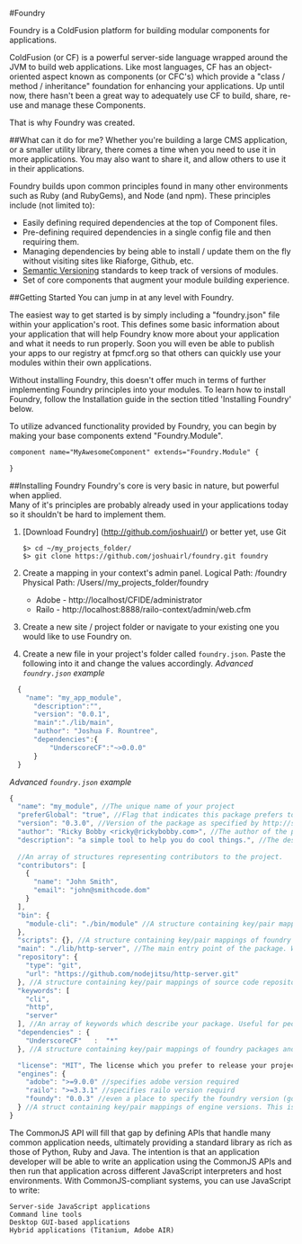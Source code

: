 #Foundry

Foundry is a ColdFusion platform for building modular components for applications.

ColdFusion (or CF) is a powerful server-side language wrapped around the JVM to build web applications.
Like most languages, CF has an object-oriented aspect known as components (or CFC's) which provide a "class / method / inheritance" foundation for enhancing your applications.
Up until now, there hasn't been a great way to adequately use CF to build, share, re-use and manage these Components.

That is why Foundry was created.

##What can it do for me?
Whether you're building a large CMS application, or a smaller utility library, there comes a time when you need to use it in more applications.
You may also want to share it, and allow others to use it in their applications.

Foundry builds upon common principles found in many other environments such as Ruby (and RubyGems), and Node (and npm).
These principles include (not limited to):

- Easily defining required dependencies at the top of Component files.
- Pre-defining required dependencies in a single config file and then requiring them.
- Managing dependencies by being able to install / update them on the fly without visiting sites like Riaforge, Github, etc.
- [Semantic Versioning](http://semver.org/) standards to keep track of versions of modules.
- Set of core components that augment your module building experience.

##Getting Started
You can jump in at any level with Foundry.

The easiest way to get started is by simply including a "foundry.json" file within your application's root.
This defines some basic information about your application that will help Foundry know more about your application and what it needs to run properly.
Soon you will even be able to publish your apps to our registry at fpmcf.org so that others can quickly use your modules within their own applications.

Without installing Foundry, this doesn't offer much in terms of further implementing Foundry principles into your modules.
To learn how to install Foundry, follow the Installation guide in the section titled 'Installing Foundry' below.

To utilize advanced functionality provided by Foundry, you can begin by making your base components extend "Foundry.Module".
``` ColdFusion
component name="MyAwesomeComponent" extends="Foundry.Module" {

}
```

##Installing Foundry
Foundry's core is very basic in nature, but powerful when applied.  
Many of it's principles are probably already used in your applications today so it shouldn't be hard to implement them.

1. [Download Foundry] (http://github.com/joshuairl/)
    or better yet, use Git
    ```
    $> cd ~/my_projects_folder/
    $> git clone https://github.com/joshuairl/foundry.git foundry
    ```
2. Create a mapping in your context's admin panel.
    Logical Path: /foundry
    Physical Path: /Users/<user>/my_projects_folder/foundry
    - Adobe - http://localhost/CFIDE/administrator
    - Railo - http://localhost:8888/railo-context/admin/web.cfm

3. Create a new site / project folder or navigate to your existing one you would like to use Foundry on.

4. Create a new file in your project's folder called `foundry.json`.
    Paste the following into it and change the values accordingly.
*Advanced `foundry.json` example*
  ``` JavaScript
    {
      "name": "my_app_module",
    	"description":"",
    	"version": "0.0.1",
    	"main":"./lib/main",
    	"author": "Joshua F. Rountree",
    	"dependencies":{
    		"UnderscoreCF":"~>0.0.0"
    	}
    }
  ```

*Advanced `foundry.json` example*
``` JavaScript
{
  "name": "my_module", //The unique name of your project
  "preferGlobal": "true", //Flag that indicates this package prefers to be installed globally for all your apps.
  "version": "0.3.0", //Version of the package as specified by http://semver.org/.
  "author": "Ricky Bobby <ricky@rickybobby.com>", //The author of the project.
  "description": "a simple tool to help you do cool things.", //The description of the project.
  
  //An array of structures representing contributors to the project.
  "contributors": [ 
    {
      "name": "John Smith",
      "email": "john@smithcode.dom"
    } 
  ], 
  "bin": {
    "module-cli": "./bin/module" //A structure containing key/pair mappings of binary script names and cf script paths. 
  },
  "scripts": {}, //A structure containing key/pair mappings of foundry modules and cf script paths. (not currently used yet)
  "main": "./lib/http-server", //The main entry point of the package. When calling require('module_name') in Foundry this is the file that will actually be required.
  "repository": {
    "type": "git",
    "url": "https://github.com/nodejitsu/http-server.git"
  }, //A structure containing key/pair mappings of source code repositories. 
  "keywords": [
    "cli",
    "http",
    "server"
  ], //An array of keywords which describe your package. Useful for people searching the fpmcf.org registry.
  "dependencies" : {
    "UnderscoreCF"   :  "*"
  }, //A structure containing key/pair mappings of foundry packages and versions that this project depends on.

  "license": "MIT", The license which you prefer to release your project under. MIT is a good choice.
  "engines": {
    "adobe": ">=9.0.0" //specifies adobe version required
    "railo": ">=3.3.1" //specifies railo version requird
    "foundy": "0.0.3" //even a place to specify the foundry version (good practice)
  } //A struct containing key/pair mappings of engine versions. This is used to specify the versions of CFML and Foundry your package is known to work correctly with.
}
```


The CommonJS API will fill that gap by defining APIs that handle many common application needs, ultimately providing a standard library as rich as those of Python, Ruby and Java. The intention is that an application developer will be able to write an application using the CommonJS APIs and then run that application across different JavaScript interpreters and host environments. With CommonJS-compliant systems, you can use JavaScript to write:

    Server-side JavaScript applications
    Command line tools
    Desktop GUI-based applications
    Hybrid applications (Titanium, Adobe AIR) 